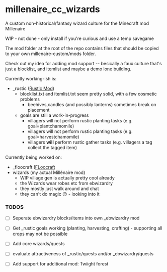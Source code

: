 # millenaire_cc_wizards
A custom non-historical/fantasy wizard culture for the Minecraft mod Millenaire

WIP - not done - only install if you're curious and use a temp savegame

The mod folder at the root of the repo contains files that should be copied to your own millenaire-custom/mods folder.

Check out my idea for adding mod support -- besically a faux culture that's just a blocklist, and itemlist and maybe a demo lone building. 

  Currently working-ish is: 
  * _rustic ([Rustic Mod](https://github.com/the-realest-stu/Rustic/wiki))
      * blocklist.txt and itemlist.txt seem pretty solid, with a few cosmetic problems
          * beehives,candles (and possibly lanterns)  sometimes break on placement
      * goals are still a work-in-progress
          * villagers will not perform rustic planting tasks (e.g.  goal=plantchamomile)
          * villagers will not perform rustic planting tasks (e.g.  goal=harvestchamomile)
          * villagers **will** perform rustic gather tasks (e.g. villagers a tag collect the tagged item)
  
  Currently being worked on:
  * _floocraft ([FLoocraft](https://minecraft.curseforge.com/projects/floocraft)
  * wizards (my actual Millénaire mod)
      * WIP village gen is actually pretty cool already
      * the Wizards wear robes etc from ebwizardry
      * they mostly just walk around and chat
      * they can't do magic :expressionless: - looking into it

### TODOS

- [ ] Seperate ebwizardry blocks/items into own \_ebwizardry mod 

- [ ] Get \_rustic goals working (planting, harvesting, crafting) - supporting all crops may not be possible

- [ ] Add core wizards/quests

- [ ] evaluate attractiveness of \_rustic/quests and/or \_ebwizardry/quests 

- [ ] Add support for additional mod: Twiight forest